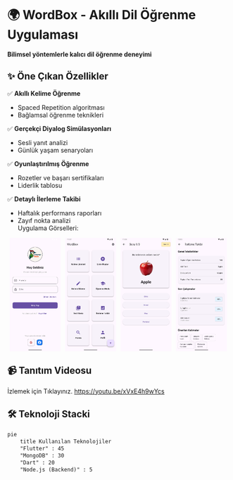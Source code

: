 # 🌍 WordBox - Akıllı Dil Öğrenme Uygulaması  

**Bilimsel yöntemlerle kalıcı dil öğrenme deneyimi**  


## ✨ Öne Çıkan Özellikler  

✅ **Akıllı Kelime Öğrenme**  
- Spaced Repetition algoritması  
- Bağlamsal öğrenme teknikleri  

✅ **Gerçekçi Diyalog Simülasyonları**  
- Sesli yanıt analizi  
- Günlük yaşam senaryoları  

✅ **Oyunlaştırılmış Öğrenme**  
- Rozetler ve başarı sertifikaları  
- Liderlik tablosu  

✅ **Detaylı İlerleme Takibi**  
- Haftalık performans raporları  
- Zayıf nokta analizi  
Uygulama Görselleri:
<div align="center"> <div style="display: flex; flex-wrap: wrap; justify-content: center; gap: 10px;"> <img src="login.png" width="23%" alt="Giriş Ekranı"> <img src="home.png" width="23%" alt="Ana Sayfa"> <img src="learn.png" width="23%" alt="Öğrenme Modu"> <img src="progress.png" width="23%" alt="İlerleme Takip"> </div> </div>

## 📹 Tanıtım Videosu
İzlemek için Tıklayınız. https://youtu.be/xVxE4h9wYcs


## 🛠️ Teknoloji Stacki  

```mermaid
pie
    title Kullanılan Teknolojiler
    "Flutter" : 45
    "MongoDB" : 30
    "Dart" : 20
    "Node.js (Backend)" : 5
